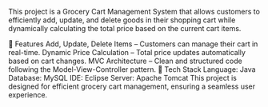 This project is a Grocery Cart Management System that allows customers to efficiently add, update, and delete goods in their shopping cart while dynamically calculating the total price based on the current cart items.

🔹 Features
Add, Update, Delete Items – Customers can manage their cart in real-time.
Dynamic Price Calculation – Total price updates automatically based on cart changes.
MVC Architecture – Clean and structured code following the Model-View-Controller pattern.
🔹 Tech Stack
Language: Java
Database: MySQL
IDE: Eclipse
Server: Apache Tomcat
This project is designed for efficient grocery cart management, ensuring a seamless user experience. 
